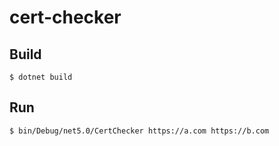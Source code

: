 # cert-checker

## Build

```shell
$ dotnet build
```

## Run

```shell
$ bin/Debug/net5.0/CertChecker https://a.com https://b.com
```